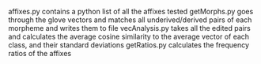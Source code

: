 affixes.py contains a python list of all the affixes tested
getMorphs.py goes through the glove vectors and matches all underived/derived pairs of each morpheme and writes them to file
vecAnalysis.py takes all the edited pairs and calculates the average cosine similarity to the average vector of each class, and their standard deviations
getRatios.py calculates the frequency ratios of the affixes